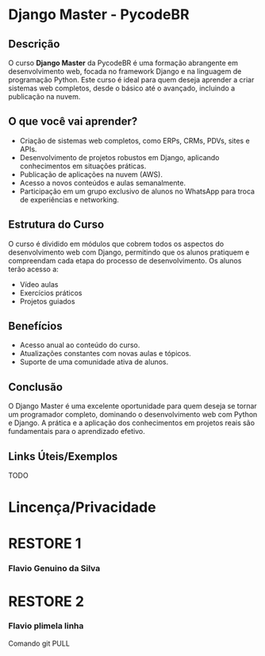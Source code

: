 # Django Master - PycodeBR

## Descrição

O curso **Django Master** da PycodeBR é uma formação abrangente em desenvolvimento web, focada no framework Django e na linguagem de programação Python. Este curso é ideal para quem deseja aprender a criar sistemas web completos, desde o básico até o avançado, incluindo a publicação na nuvem.

## O que você vai aprender?

- Criação de sistemas web completos, como ERPs, CRMs, PDVs, sites e APIs.
- Desenvolvimento de projetos robustos em Django, aplicando conhecimentos em situações práticas.
- Publicação de aplicações na nuvem (AWS).
- Acesso a novos conteúdos e aulas semanalmente.
- Participação em um grupo exclusivo de alunos no WhatsApp para troca de experiências e networking.

## Estrutura do Curso

O curso é dividido em módulos que cobrem todos os aspectos do desenvolvimento web com Django, permitindo que os alunos pratiquem e compreendam cada etapa do processo de desenvolvimento. Os alunos terão acesso a:

- Vídeo aulas
- Exercícios práticos
- Projetos guiados

## Benefícios

- Acesso anual ao conteúdo do curso.
- Atualizações constantes com novas aulas e tópicos.
- Suporte de uma comunidade ativa de alunos.

## Conclusão

O Django Master é uma excelente oportunidade para quem deseja se tornar um programador completo, dominando o desenvolvimento web com Python e Django. A prática e a aplicação dos conhecimentos em projetos reais são fundamentais para o aprendizado efetivo.

## Links Úteis/Exemplos

TODO

# Lincença/Privacidade


# RESTORE 1
### Flavio Genuino da Silva

# RESTORE 2
### Flavio plimela linha


Comando git PULL 
